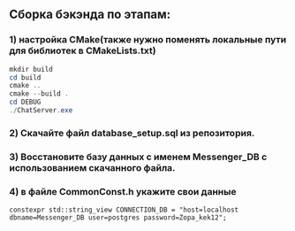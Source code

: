 ## Сборка бэкэнда по этапам:
### 1) настройка CMake(также нужно поменять локальные пути для библиотек в CMakeLists.txt)
```powershell
mkdir build
cd build
cmake ..
cmake --build .
cd DEBUG
./ChatServer.exe
```
### 2) Скачайте файл database_setup.sql из репозитория.
### 3) Восстановите базу данных с именем Messenger_DB с использованием скачанного файла.
### 4) в файле CommonConst.h укажите свои данные 
``` constexpr std::string_view CONNECTION_DB = "host=localhost dbname=Messenger_DB user=postgres password=Zopa_kek12"; ```

